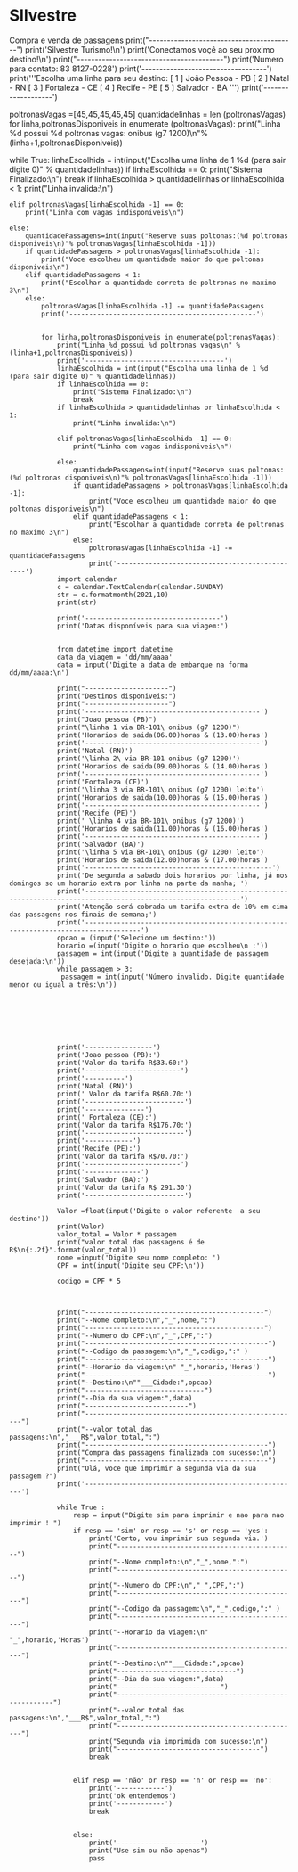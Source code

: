 # SIlvestre
Compra e venda de passagens
print("-----------------------------------------")
print('Silvestre Turismo!\n')
print('Conectamos voçê ao seu proximo destino!\n')
print("-----------------------------------------")
print('Numero para contato: 83 8127-0228')
print('-----------------------------------')
print('''Escolha uma linha para seu destino:
[ 1 ] João Pessoa - PB
[ 2 ] Natal - RN
[ 3 ] Fortaleza - CE
[ 4 ] Recife - PE
[ 5 ] Salvador - BA ''')
print('-------------------')

poltronasVagas =[45,45,45,45,45]
quantidadelinhas = len (poltronasVagas)
for linha,poltronasDisponiveis in enumerate (poltronasVagas):
    print("Linha %d possui %d poltronas vagas: onibus (g7 1200)\n"% (linha+1,poltronasDisponiveis))


while True:
    linhaEscolhida = int(input("Escolha uma linha de 1 %d (para sair digite 0)" % quantidadelinhas))
    if linhaEscolhida == 0:
        print("Sistema Finalizado:\n")
        break
    if linhaEscolhida > quantidadelinhas or linhaEscolhida < 1:
        print("Linha invalida:\n")

    elif poltronasVagas[linhaEscolhida -1] == 0:
        print("Linha com vagas indisponiveis\n")

    else:
        quantidadePassagens=int(input("Reserve suas poltonas:(%d poltronas disponiveis\n)"% poltronasVagas[linhaEscolhida -1]))
        if quantidadePassagens > poltronasVagas[linhaEscolhida -1]:
            print("Voce escolheu um quantidade maior do que poltonas disponiveis\n")
        elif quantidadePassagens < 1:
            print("Escolhar a quantidade correta de poltronas no maximo 3\n")
        else:
            poltronasVagas[linhaEscolhida -1] -= quantidadePassagens
            print('-----------------------------------------------')


            for linha,poltronasDisponiveis in enumerate(poltronasVagas):
                print("Linha %d possui %d poltronas vagas\n" % (linha+1,poltronasDisponiveis))
                print('-----------------------------------')
                linhaEscolhida = int(input("Escolha uma linha de 1 %d (para sair digite 0)" % quantidadelinhas))
                if linhaEscolhida == 0:
                    print("Sistema Finalizado:\n")
                    break
                if linhaEscolhida > quantidadelinhas or linhaEscolhida < 1:
                    print("Linha invalida:\n")

                elif poltronasVagas[linhaEscolhida -1] == 0:
                    print("Linha com vagas indisponiveis\n")

                else:
                    quantidadePassagens=int(input("Reserve suas poltonas:(%d poltronas disponiveis\n)"% poltronasVagas[linhaEscolhida -1]))
                    if quantidadePassagens > poltronasVagas[linhaEscolhida -1]:
                        print("Voce escolheu um quantidade maior do que poltonas disponiveis\n")
                    elif quantidadePassagens < 1:
                        print("Escolhar a quantidade correta de poltronas no maximo 3\n")
                    else:
                        poltronasVagas[linhaEscolhida -1] -= quantidadePassagens
                        print('-----------------------------------------------')
                import calendar
                c = calendar.TextCalendar(calendar.SUNDAY)
                str = c.formatmonth(2021,10)
                print(str)

                print('----------------------------------')
                print('Datas disponíveis para sua viagem:')


                from datetime import datetime
                data_da_viagem = 'dd/mm/aaaa'
                data = input('Digite a data de embarque na forma dd/mm/aaaa:\n')

                print("---------------------")
                print("Destinos disponiveis:")
                print("---------------------")
                print('--------------------------------------------')
                print("Joao pessoa (PB)")
                print("\linha 1 via BR-101\ onibus (g7 1200)")
                print('Horarios de saida(06.00)horas & (13.00)horas')
                print('--------------------------------------------')
                print('Natal (RN)')
                print('\linha 2\ via BR-101 onibus (g7 1200)')
                print('Horarios de saida(09.00)horas & (14.00)horas')
                print('--------------------------------------------')
                print('Fortaleza (CE)')
                print('\linha 3 via BR-101\ onibus (g7 1200) leito')
                print('Horarios de saida(10.00)horas & (15.00)horas')
                print('--------------------------------------------')
                print('Recife (PE)')
                print(' \linha 4 via BR-101\ onibus (g7 1200)')
                print('Horarios de saida(11.00)horas & (16.00)horas')
                print('--------------------------------------------')
                print('Salvador (BA)')
                print('\linha 5 via BR-101\ onibus (g7 1200) leito')
                print('Horarios de saida(12.00)horas & (17.00)horas')
                print('-----------------------------------------------')
                print('De segunda a sabado dois horarios por linha, já nos domingos so um horario extra por linha na parte da manha; ')
                print('-------------------------------------------------------------------------------------------------------------')
                print('Atenção será cobrada um tarifa extra de 10% em cima das passagens nos finais de semana;')
                print('------------------------------------------------------------------------------------')
                opcao = (input('Selecione um destino:'))
                horario =(input('Digite o horario que escolheu\n :'))
                passagem = int(input('Digite a quantidade de passagem desejada:\n'))
                while passagem > 3:
                 passagem = int(input('Número invalido. Digite quantidade menor ou igual a três:\n'))







                print('-----------------')
                print('Joao pessoa (PB):')
                print('Valor da tarifa R$33.60:')
                print('------------------------')
                print('----------')
                print('Natal (RN)')
                print(' Valor da tarifa R$60.70:')
                print('-------------------------')
                print('---------------')
                print(' Fortaleza (CE):')
                print('Valor da tarifa R$176.70:')
                print('-------------------------')
                print('------------')
                print('Recife (PE):')
                print('Valor da tarifa R$70.70:')
                print('------------------------')
                print('--------------')
                print('Salvador (BA):')
                print('Valor da tarifa R$ 291.30')
                print('-------------------------')

                Valor =float(input('Digite o valor referente  a seu destino'))
                print(Valor)
                valor_total = Valor * passagem
                print("valor total das passagens é de R$\n{:.2f}".format(valor_total))
                nome =input('Digite seu nome completo: ')
                CPF = int(input('Digite seu CPF:\n'))

                codigo = CPF * 5



                print("---------------------------------------------")
                print("--Nome completo:\n","_",nome,":")
                print("---------------------------------------------")
                print("--Numero do CPF:\n","_",CPF,":")
                print("----------------------------------------------")
                print("--Codigo da passagem:\n","_",codigo,":" )
                print("----------------------------------------------")
                print("--Horario da viagem:\n" "_",horario,'Horas')
                print("----------------------------------------------")
                print("--Destino:\n""___Cidade:",opcao)
                print("------------------------------")
                print("--Dia da sua viagem:",data)
                print("--------------------------")
                print("------------------------------------------------------")
                print("--valor total das passagens:\n","___R$",valor_total,":")
                print("----------------------------------------------")
                print("Compra das passagens finalizada com sucesso:\n")
                print("----------------------------------------------")
                print("Olá, voce que imprimir a segunda via da sua passagem ?")
                print('------------------------------------------------------')

                while True :
                    resp = input("Digite sim para imprimir e nao para nao imprimir ! ")
                    if resp == 'sim' or resp == 's' or resp == 'yes':
                        print('Certo, vou imprimir sua segunda via.')
                        print("---------------------------------------------")
                        print("--Nome completo:\n","_",nome,":")
                        print("---------------------------------------------")
                        print("--Numero do CPF:\n","_",CPF,":")
                        print("----------------------------------------------")
                        print("--Codigo da passagem:\n","_",codigo,":" )
                        print("----------------------------------------------")
                        print("--Horario da viagem:\n" "_",horario,'Horas')
                        print("----------------------------------------------")
                        print("--Destino:\n""___Cidade:",opcao)
                        print("------------------------------")
                        print("--Dia da sua viagem:",data)
                        print("--------------------------")
                        print("------------------------------------------------------")
                        print("--valor total das passagens:\n","___R$",valor_total,":")
                        print("----------------------------------------------")
                        print("Segunda via imprimida com sucesso:\n")
                        print("------------------------------------")
                        break


                    elif resp == 'não' or resp == 'n' or resp == 'no':
                        print('------------')
                        print('ok entendemos')
                        print('------------')
                        break


                    else:
                        print('---------------------')
                        print("Use sim ou não apenas")
                        pass
